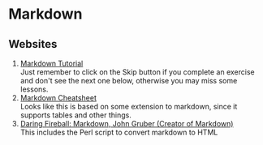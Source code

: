 # Markdown  

## Websites
1. [Markdown Tutorial](https://www.markdowntutorial.com/)  
 Just remember to click on the Skip button if you complete an exercise and don't see the next one below, otherwise you may miss some lessons. 
2. [Markdown Cheatsheet](https://github.com/adam-p/markdown-here/wiki/Markdown-Cheatsheet#html)  
 Looks like this is based on some extension to markdown, since it supports tables and other things.
3. [Daring Fireball: Markdown, John Gruber (Creator of Markdown)](https://daringfireball.net/projects/markdown/)  
 This includes the Perl script to convert markdown to HTML
